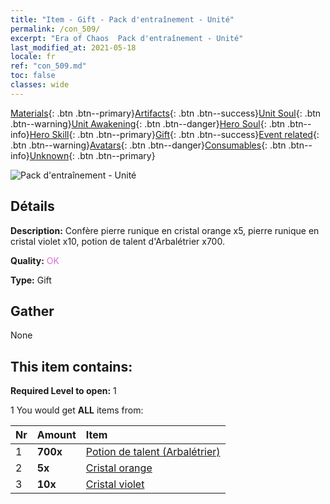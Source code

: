 ```yaml
---
title: "Item - Gift - Pack d'entraînement - Unité"
permalink: /con_509/
excerpt: "Era of Chaos  Pack d'entraînement - Unité"
last_modified_at: 2021-05-18
locale: fr
ref: "con_509.md"
toc: false
classes: wide
---
```

 [Materials](/ItemsFR/){: .btn .btn--primary}[Artifacts](/ItemsFR/Artifacts/){: .btn .btn--success}[Unit Soul](/ItemsFR/UnitSoul/){: .btn .btn--warning}[Unit Awakening](/ItemsFR/UnitAwakening/){: .btn .btn--danger}[Hero Soul](/ItemsFR/HeroSoul/){: .btn .btn--info}[Hero Skill](/ItemsFR/HeroSkill/){: .btn .btn--primary}[Gift](/ItemsFR/Gift/){: .btn .btn--success}[Event related](/ItemsFR/Events/){: .btn .btn--warning}[Avatars](/ItemsFR/Avatars/){: .btn .btn--danger}[Consumables](/ItemsFR/Consumables/){: .btn .btn--info}[Unknown](/ItemsFR/Unknown/){: .btn .btn--primary}

 ![Pack d'entraînement - Unité](/images/t/i_907128.png)

## Détails
 **Description:** Confère pierre runique en cristal orange x5, pierre runique en cristal violet x10, potion de talent d'Arbalétrier x700.

 **Quality:** <span style="color: #DA70D6">OK</span>

 **Type:** Gift

## Gather

  None

## This item contains:

 **Required Level to open:** 1

 1 You would get **ALL** items  from:

  | Nr | Amount |     Item    |
  |:---|:-------|:------------|
  | 1 |  **700x** | [Potion de talent (Arbalétrier)](/ItemsFR/con_789/) |  | 
  | 2 |  **5x** | [Cristal orange](/ItemsFR/con_730/) |  | 
  | 3 |  **10x** | [Cristal violet](/ItemsFR/con_720/) |  | 
